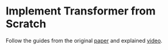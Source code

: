 # Implement Transformer from Scratch 

Follow the guides from the original [paper](https://proceedings.neurips.cc/paper_files/paper/2017/file/3f5ee243547dee91fbd053c1c4a845aa-Paper.pdf) and explained [video](https://www.youtube.com/watch?v=ISNdQcPhsts). 